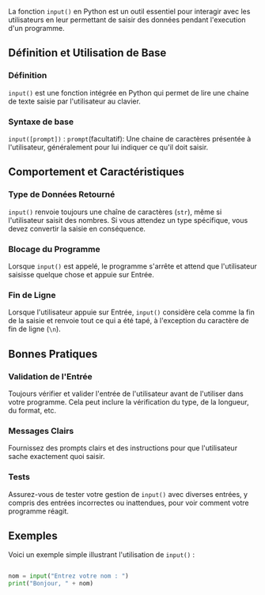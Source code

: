 La fonction ```input()``` en Python est un outil essentiel pour interagir avec les utilisateurs en leur permettant de saisir des données pendant l'execution d'un programme.

## Définition et Utilisation de Base

### Définition

```input()``` est une fonction intégrée en Python qui permet de lire une chaine de texte saisie par l'utilisateur au clavier.

### Syntaxe de base 

```input([prompt])``` :	```prompt```(facultatif):  Une chaine de caractères présentée à l'utilisateur, généralement pour lui indiquer ce qu'il doit saisir.



## Comportement et Caractéristiques

### Type de Données Retourné 

```input()``` renvoie toujours une chaîne de caractères (```str```), même si l'utilisateur saisit des nombres. Si vous attendez un type spécifique, vous devez convertir la saisie en conséquence.

### Blocage du Programme  

Lorsque ```input()```  est appelé, le programme s'arrête et attend que l'utilisateur saisisse quelque chose et appuie sur Entrée.

### Fin de Ligne  

Lorsque l'utilisateur appuie sur Entrée, ```input()``` considère cela comme la fin de la saisie et renvoie tout ce qui a été tapé, à l'exception du caractère de fin de ligne (```\n```).

## Bonnes Pratiques

### Validation de l'Entrée 

Toujours vérifier et valider l'entrée de l'utilisateur avant de l'utiliser dans votre programme. Cela peut inclure la vérification du type, de la longueur, du format, etc.

### Messages Clairs 

Fournissez des prompts clairs et des instructions pour que l'utilisateur sache exactement quoi saisir.

### Tests 

Assurez-vous de tester votre gestion de ```input()``` avec diverses entrées, y compris des entrées incorrectes ou inattendues, pour voir comment votre programme réagit.


## Exemples

Voici un exemple simple illustrant l'utilisation de ```input()``` :

```python

nom = input("Entrez votre nom : ")
print("Bonjour, " + nom)
```